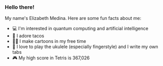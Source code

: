 ### Hello there!

My name's Elizabeth Medina. Here are some fun facts about me:

- 💻 I'm interested in quantum computing and artificial intelligence
- 🌮 I adore tacos
- ✍🏼 I make cartoons in my free time
- 🎼 I love to play the ukulele (especially fingerstyle) and I write my own tabs
- 🎮 My high score in Tetris is 367,026

<!--
**the-pro-grammer-01/the-pro-grammer-01** is a ✨ _special_ ✨ repository because its `README.md` (this file) appears on your GitHub profile.

Here are some ideas to get you started:

- 🔭 I’m currently working on ...
- 🌱 I’m currently learning ...
- 👯 I’m looking to collaborate on ...
- 🤔 I’m looking for help with ...
- 💬 Ask me about ...
- 📫 How to reach me: ...
- 😄 Pronouns: ...
- ⚡ Fun fact: ...
-->
